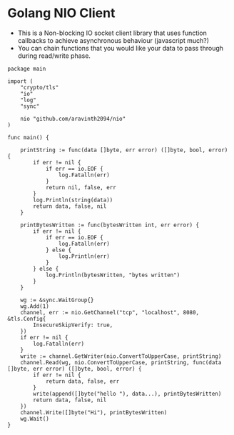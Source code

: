 # Golang NIO Client

* This is a Non-blocking IO socket client library that uses function callbacks to achieve asynchronous behaviour (javascript much?)
* You can chain functions that you would like your data to pass through during read/write phase.


```golang
package main

import (
	"crypto/tls"
	"io"
	"log"
	"sync"

	nio "github.com/aravinth2094/nio"
)

func main() {

	printString := func(data []byte, err error) ([]byte, bool, error) {
		if err != nil {
			if err == io.EOF {
				log.Fatalln(err)
			}
			return nil, false, err
		}
		log.Println(string(data))
		return data, false, nil
	}

	printBytesWritten := func(bytesWritten int, err error) {
		if err != nil {
			if err == io.EOF {
				log.Fatalln(err)
			} else {
				log.Println(err)
			}
		} else {
			log.Println(bytesWritten, "bytes written")
		}
	}

	wg := &sync.WaitGroup{}
	wg.Add(1)
	channel, err := nio.GetChannel("tcp", "localhost", 8080, &tls.Config{
		InsecureSkipVerify: true,
	})
	if err != nil {
		log.Fatalln(err)
	}
	write := channel.GetWriter(nio.ConvertToUpperCase, printString)
	channel.Read(wg, nio.ConvertToUpperCase, printString, func(data []byte, err error) ([]byte, bool, error) {
		if err != nil {
			return data, false, err
		}
		write(append([]byte("hello "), data...), printBytesWritten)
		return data, false, nil
	})
	channel.Write([]byte("Hi"), printBytesWritten)
	wg.Wait()
}

```
